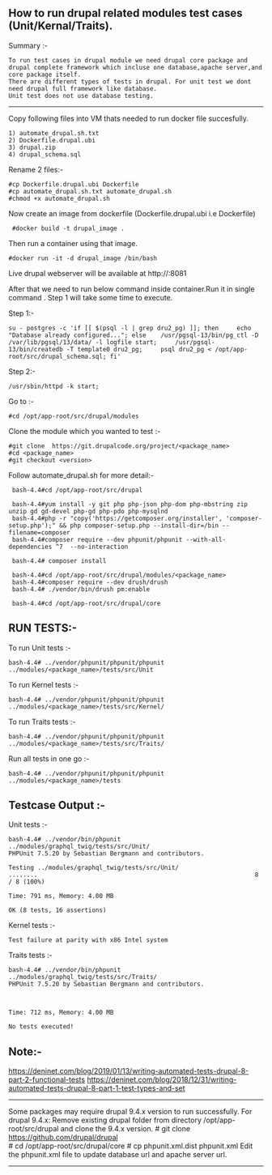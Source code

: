 
How to run drupal related modules test cases (Unit/Kernal/Traits).
-------------

Summary :-
    
    To run test cases in drupal module we need drupal core package and drupal complete framework which incluse one database,apache server,and core package itself.
    There are different types of tests in drupal. For unit test we dont need drupal full framework like database.
    Unit test does not use database testing.
 
*************************

Copy following files into VM thats needed to run docker file succesfully.

    1) automate_drupal.sh.txt
    2) Dockerfile.drupal.ubi
    3) drupal.zip
    4) drupal_schema.sql

Rename 2 files:-

    #cp Dockerfile.drupal.ubi Dockerfile
    #cp automate_drupal.sh.txt automate_drupal.sh
    #chmod +x automate_drupal.sh
     

Now create an image from dockerfile (Dockerfile.drupal.ubi i.e Dockerfile)
  
     #docker build -t drupal_image .
 
Then run a container using that image.

    #docker run -it -d drupal_image /bin/bash

Live drupal webserver will be available at http://<ip>:8081

After that we need to run below command inside container.Run it in single command . Step 1 will take some time to execute. 

Step 1:- 

    su - postgres -c 'if [[ $(psql -l | grep dru2_pg) ]]; then     echo "Database already configured..."; else    /usr/pgsql-13/bin/pg_ctl -D /var/lib/pgsql/13/data/ -l logfile start;     /usr/pgsql-13/bin/createdb -T template0 dru2_pg;     psql dru2_pg < /opt/app-root/src/drupal_schema.sql; fi'

Step 2:-

    /usr/sbin/httpd -k start;


Go to :-

    #cd /opt/app-root/src/drupal/modules

Clone the module which you wanted to test :-

    #git clone  https://git.drupalcode.org/project/<package_name>
    #cd <package_name>
    #git checkout <version>   
  
Follow automate_drupal.sh for more detail:-
  
     bash-4.4#cd /opt/app-root/src/drupal
    
     bash-4.4#yum install -y git php php-json php-dom php-mbstring zip unzip gd gd-devel php-gd php-pdo php-mysqlnd
     bash-4.4#php -r "copy('https://getcomposer.org/installer', 'composer-setup.php');" && php composer-setup.php --install-dir=/bin --filename=composer
     bash-4.4#composer require --dev phpunit/phpunit --with-all-dependencies ^7  --no-interaction
     
     bash-4.4# composer install
     
     bash-4.4#cd /opt/app-root/src/drupal/modules/<package_name>
     bash-4.4#composer require --dev drush/drush
     bash-4.4# ./vendor/bin/drush pm:enable   
     
     bash-4.4#cd /opt/app-root/src/drupal/core
    
 
RUN TESTS:- 
----------

To run Unit tests :-      

    bash-4.4# ../vendor/phpunit/phpunit/phpunit ../modules/<package_name>/tests/src/Unit
    
To run Kernel tests :-      

    bash-4.4# ../vendor/phpunit/phpunit/phpunit ../modules/<package_name>/tests/src/Kernel/

To run Traits tests :-      

    bash-4.4# ../vendor/phpunit/phpunit/phpunit ../modules/<package_name>/tests/src/Traits/
   
Run all tests in one go :-
    
    bash-4.4# ../vendor/phpunit/phpunit/phpunit ../modules/<package_name>/tests
    
    
Testcase Output :-
--------------------------------

Unit tests :-

	bash-4.4# ../vendor/bin/phpunit ../modules/graphql_twig/tests/src/Unit/
    PHPUnit 7.5.20 by Sebastian Bergmann and contributors.

    Testing ../modules/graphql_twig/tests/src/Unit/
    ........                                                            8 / 8 (100%)

    Time: 791 ms, Memory: 4.00 MB

    OK (8 tests, 16 assertions)

Kernel tests :-

	Test failure at parity with x86 Intel system

Traits tests :-

	bash-4.4# ../vendor/bin/phpunit ../modules/graphql_twig/tests/src/Traits/
    PHPUnit 7.5.20 by Sebastian Bergmann and contributors.



    Time: 712 ms, Memory: 4.00 MB

    No tests executed!

Note:-
----------

https://deninet.com/blog/2019/01/13/writing-automated-tests-drupal-8-part-2-functional-tests
https://deninet.com/blog/2018/12/31/writing-automated-tests-drupal-8-part-1-test-types-and-set

-------
  Some packages may require drupal 9.4.x version to run successfully. 
  For drupal 9.4.x: 
    Remove existing drupal folder from directory /opt/app-root/src/drupal and clone the 9.4.x version.
        #  git clone https://github.com/drupal/drupal  
        #  cd /opt/app-root/src/drupal/core
        #  cp phpunit.xml.dist phpunit.xml
    Edit the phpunit.xml file to update database url and apache server url.
    <env name="SIMPLETEST_BASE_URL" value="http://0.0.0.0:8081"/>
    <env name="SIMPLETEST_DB" value="pgsql://postgres:postgres@localhost/dru2_pg"/>
    
-------